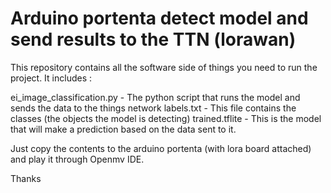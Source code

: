 # Arduino portenta detect model and send results to the TTN (lorawan)

This repository contains all the software side of things you need to run the project.  It includes :

ei_image_classification.py - The python script that runs the model and sends the data to the things network
labels.txt - This file contains the classes (the objects the model is detecting)
trained.tflite - This is the model that will make a prediction based on the data sent to it.  

Just copy the contents to the arduino portenta (with lora board attached) and play it through Openmv IDE.

Thanks 